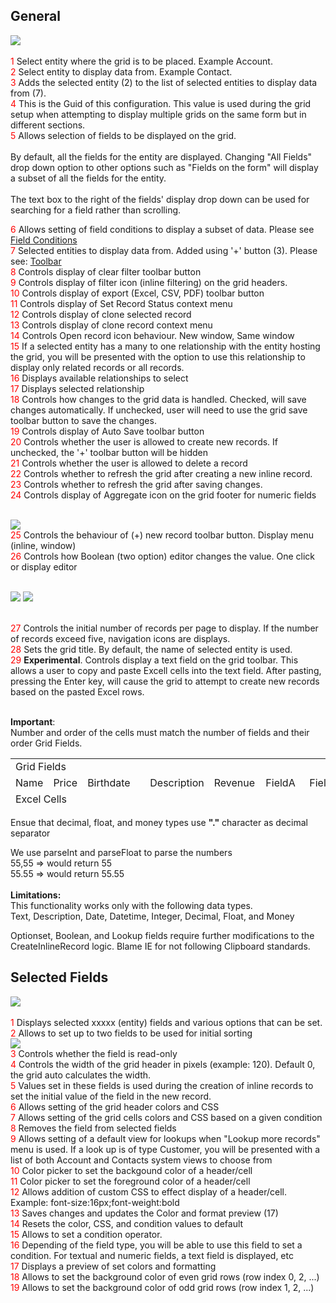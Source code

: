 <h2>General</h2>
<p><img src="https://github.com/mehrgithub/dcrmeg/raw/master/docs/Configuration_ConfigurationSect1.png" /><br>
<br>
<span style="color:red; font-size:14px">1</span> Select entity where the grid is to be placed. Example Account.<br>
<span style="color:red; font-size:14px">2</span> Select entity to display data from. Example Contact.<br>
<span style="color:red; font-size:14px">3</span> Adds the selected entity (2) to the list of selected entities to display data from (7).<br>
<span style="color:red; font-size:14px">4</span> This is the Guid of this configuration. This value is used during the grid setup when attempting to display multiple grids on the same form but in different sections.<br>
<span style="color:red; font-size:14px">5</span> Allows selection of fields to be displayed on the grid.<br>
<br>
By default, all the fields for the entity are displayed. Changing &quot;All Fields&quot; drop down option to other options such as &quot;Fields on the form&quot; will display a subset of all the fields for the entity.<br>
<br>
The text box to the right of the fields' display drop down can be used for searching for a field rather than scrolling.</p>
<p><span style="color:red; font-size:14px">6</span> Allows setting of field conditions to display a subset of data. Please see
<a href="https://github.com/mehrgithub/dcrmeg/blob/master/docs/Field%20Conditions.md">Field Conditions</a><br>
<span style="color:red; font-size:14px">7</span>&nbsp;Selected&nbsp;entities to display data from. Added using '&#43;' button (3).&nbsp;Please see:&nbsp;<a href="https://github.com/mehrgithub/dcrmeg/blob/master/docs/Toolbar.md">Toolbar</a><br>
<span style="color:red; font-size:14px">8</span> Controls display of clear filter toolbar button<br>
<span style="color:red; font-size:14px">9</span> Controls display of filter icon (inline filtering) on the grid headers.<br>
<span style="color:red; font-size:14px">10</span> Controls display of export (Excel, CSV, PDF) toolbar button<br>
<span style="color:red; font-size:14px">11</span> Controls display of Set Record Status context menu<br>
<span style="color:red; font-size:14px">12</span> Controls display of clone selected record<br>
<span style="color:red; font-size:14px">13</span> Controls display of clone record context menu<br>
<span style="color:red; font-size:14px">14</span> Controls Open record icon behaviour. New window, Same window<br>
<span style="color:red; font-size:14px">15</span> If a selected entity has a many to one relationship with the entity hosting the grid, you will be presented with the option to use this relationship to display only related records or all records.<br>
<span style="color:red; font-size:14px">16</span> Displays available relationships to select<br>
<span style="color:red; font-size:14px">17</span> Displays selected relationship<br>
<span style="color:red; font-size:14px">18</span> Controls how changes to the grid data is handled. Checked, will save changes automatically. If unchecked, user will need to use the grid save toolbar button to save the changes.
<br>
<span style="color:red; font-size:14px">19</span> Controls display of Auto Save toolbar button<br>
<span style="color:red; font-size:14px">20</span> Controls whether the user is allowed to create new records. If unchecked, the '&#43;' toolbar button will be hidden<br>
<span style="color:red; font-size:14px">21</span> Controls whether the user is allowed to delete a record<br>
<span style="color:red; font-size:14px">22</span> Controls whether to refresh the grid after creating a new inline record.<br>
<span style="color:red; font-size:14px">23</span> Controls whether to refresh the grid after saving changes.<br>
<span style="color:red; font-size:14px">24</span> Controls display of Aggregate icon on the grid footer for numeric fields</p>
<p><br>
<img src="https://github.com/mehrgithub/dcrmeg/raw/master/docs/Configuration_aggregates.PNG" /><br>
<span style="color:red; font-size:14px">25</span> Controls the behaviour of (&#43;) new record toolbar button. Display menu (inline, window)<br>
<span style="color:red; font-size:14px">26</span> Controls how Boolean (two option) editor changes the value. One click or display editor</p>
<p><br>
<img src="https://github.com/mehrgithub/dcrmeg/raw/master/docs/Configuration_twoption1.PNG" />
<img src="https://github.com/mehrgithub/dcrmeg/raw/master/docs/Configuration_twoption2.PNG" /></p>
<p><br>
<span style="color:red; font-size:14px">27</span> Controls the initial number of records per page to display. If the number of records exceed five, navigation icons are displays.<br>
<span style="color:red; font-size:14px">28</span> Sets the grid title. By default, the name of selected entity is used.<br>
<span style="color:red; font-size:14px">29</span> <strong>Experimental</strong>. Controls display a text field on the grid toolbar. This allows a user to copy and paste Excell cells into the text field. After pasting, pressing the Enter key, will cause the
 grid to attempt to create new records based on the pasted Excel rows.</p>
<p><br>
<strong>Important</strong>:<br>
Number and order of the cells must match the number of fields and their order Grid Fields.</p>
<table width="599" style="height:78px">
<tbody>
<tr>
<td colspan="8">Grid Fields</td>
</tr>
<tr>
<td>Name</td>
<td>Price</td>
<td>Birthdate</td>
<td>Description</td>
<td>Revenue</td>
<td>FieldA</td>
<td>FieldB</td>
<td>FieldC</td>
</tr>
<tr>
<td colspan="8">Excel Cells</td>
</tr>
<tr>
<td>John</td>
<td>5.6</td>
<td>6/23/2016</td>
<td>(empty cell)</td>
<td>3405.25</td>
<td>(empty cell)</td>
<td>(empty cell)</td>
<td>(empty cell)</td>
</tr>
</tbody>
</table>
<p>Ensue that decimal, float, and money types use <strong>&quot;.&quot;</strong> character as decimal separator</p>
<p>We use parseInt and parseFloat to parse the numbers<br>
55,55 =&gt; would return 55<br>
55.55 =&gt; would return 55.55<br>
<br>
<strong>Limitations:</strong><br>
This functionality works only with the following data types.<br>
Text, Description, Date, Datetime, Integer, Decimal, Float, and Money</p>
<p>Optionset, Boolean, and Lookup fields require further modifications to the CreateInlineRecord logic. Blame IE for not following Clipboard standards.</p>
<h2>Selected Fields</h2>
<p>
<img src="https://github.com/mehrgithub/dcrmeg/raw/master/docs/Configuration_ConfigurationSect2.png" /><br>
<br>
<span style="color:red; font-size:14px">1</span> Displays selected xxxxx (entity) fields and various options that can be set.<br>
<span style="color:red; font-size:14px">2</span> Allows to set up to two fields to be used for initial sorting<br>
<img src="https://github.com/mehrgithub/dcrmeg/raw/master/docs/Configuration_configureSorting.PNG" /><br>
<span style="color:red; font-size:14px">3</span> Controls whether the field is read-only<br>
<span style="color:red; font-size:14px">4</span> Controls the width of the grid header in pixels (example: 120). Default 0, the grid auto calculates the width.<br>
<span style="color:red; font-size:14px">5</span> Values set in these fields is used during the creation of inline records to set the initial value of the field in the new record.<br>
<span style="color:red; font-size:14px">6</span> Allows setting of the grid header colors and CSS<br>
<span style="color:red; font-size:14px">7</span> Allows setting of the grid cells colors and CSS based on a given condition<br>
<span style="color:red; font-size:14px">8</span> Removes the field from selected fields<br>
<span style="color:red; font-size:14px">9</span> Allows setting of a default view for lookups when &quot;Lookup more records&quot; menu is used. If a look up is of type Customer, you will be presented with a list of both Account and Contacts system views to choose from<br>
<span style="color:red; font-size:14px">10</span> Color picker to set the backgound color of a header/cell<br>
<span style="color:red; font-size:14px">11</span> Color picker to set the foreground color of a header/cell<br>
<span style="color:red; font-size:14px">12</span> Allows addition of custom CSS to effect display of a header/cell. Example: font-size:16px;font-weight:bold<br>
<span style="color:red; font-size:14px">13</span> Saves changes and updates the Color and format preview (17)<br>
<span style="color:red; font-size:14px">14</span> Resets the color, CSS, and condition values to default<br>
<span style="color:red; font-size:14px">15</span> Allows to set a condition operator.<br>
<span style="color:red; font-size:14px">16</span> Depending of the field type, you will be able to use this field to set a condition. For textual and numeric fields, a text field is displayed, etc<br>
<span style="color:red; font-size:14px">17</span> Displays a preview of set colors and formatting<br>
<span style="color:red; font-size:14px">18</span> Allows to set the background color of even grid rows (row index 0, 2, ...)<br>
<span style="color:red; font-size:14px">19</span> Allows to set the background color of odd grid rows (row index 1, 2, ...)</p>
